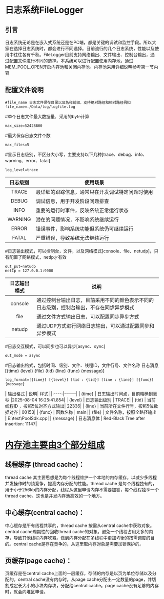 # 日志系统FileLogger
## 引言
日志系统无论是在嵌入式系统还是在PC端，都是关键的调试和监控手段。所以大家在选择日志系统时，都会进行不同选择。目前流行的几个日志系统，性能以及使用中往往各有千秋。FileLogger目前支持网络输出、文件输出、控制台输出，通过配置文件进行不同的选择。本系统可以进行配置使用内存池，通过MEM_POOL_OPEN开启内存池和关闭内存池。内存池采用详细说明参考第一节内容<a id="section1"></a>
## 配置文件说明
```
#file_name 日志文件保存目录以及名称前缀，支持绝对路径和相对路径例如
file_name=./Data/log/logfile.log
```
#单个日志文件最大数据量，采用的byte计算
```
max_size=52428800
```
#最大保存日志文件个数
```
max_files=5
```
#显示日志级别，不区分大小写，主要支持以下几种[trace、debug、info、warning、error、fatal] 
```
log_level=trace
```
| 日志级别 | 使用场景|
|:----:|------|
| TRACE | 最详细的跟踪信息，通常只在开发调试特定问题时使用 |
| DEBUG | 调试信息，用于开发阶段问题排查 |
| INFO | 重要的运行时事件，反映系统正常运行状态 |
| WARNING | 潜在的问题情况，不影响系统继续运行 |
| ERROR | 错误事件，影响系统功能但系统仍可继续运行 |
| FATAL | 严重错误，导致系统无法继续运行 |

#日志输出模式，可以控制台，文件，以及网络模式[console、file、netudp]，只有配置了网络模式，netIp才有效
```
out_put=netudp
netIp = 127.0.0.1:9000
```
| 日志输出模式 | 说明| 
|:----:|------|
| console | 通过控制台输出日志，目前采用不同的颜色表示不同的日志级别，控制台输出，不存在同步异步模式 |
| file | 通过文件方式输出日志，可以配置同步异步方式 | 
| netudp | 通过UDP方式进行网络日志输出，可以通过配置同步和异步模式|  

#日志交互模式，可以同步也可以异步[async、sync]
```
out_mode = async
```
#日志输出格式，包括时间、级别、文件、线程ID，文件行号、文件名称 日志消息[{time} {level} {file} {tid} {line} {func} {message}]
```
log_format=[{time}] [{level}] [tid : {tid}] [line : {line}] [{func}] {message}
```
| 输出格式 | 说明| 样式|
|:----:|------|
| {time} | 日志输出时间点，目前精确到毫秒 |2025-08-04 16:25:41.854|
| {level} | 日志输出级别 | TRACE|
| {tid} | 当前线程ID ，按照5位对齐方式输出| 22336| 
| {line} | 当前所在文件行号，按照5位数据对齐 | 00153|
| {func} | 函数名称 | main|
| {file} | 文件名称，按照全路径输出 |  E:\test\PoolSdk.cpp|
| {message} | 日志消息体 | Red-Black Tree after insertion: 11147|

# [内存池主要由3个部分组成](#section1) 

## 线程缓存 (thread cache)：

thread cache 其主要思想是为每个线程维护一个本地的内存缓存，以减少多线程并发操作时的锁竞争，提高内存分配的性能。thread cache 是每个线程独有的，用于小于256kb的内存分配，线程从这里申请内存不需要加锁，每个线程独享一个thread cache。这也是并发内存池高效的一个地方。

## 中心缓存(central cache)：
中心缓存是所有线程共享的，thread cache 按需从central cache中获取对象。central cache周期性的回收thread cache的对象。避免一个线程占用太多的内存，导致其他线程内存吃紧。做到内存分配在多线程中更加均衡的按需调度的目的。central cache是存在竞争的，从这里取内存对象是需要加锁保护的。

## 页缓存(page cache)：

页缓存是在central cache上面的一层缓存，存储的内存是以页为单位存储以及分配的。central cache没有内存时，从page cache分配出一定数量的page，并切割成定长大小的小块内存块，分配给central cache。page cache没有足够的内存时，就会向堆区申请。
